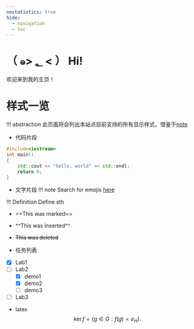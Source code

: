 ```yaml
---
nostatistics: true
hide:
  - navigation
  - toc
---
```


# （ ๑> ؂ < ） Hi!

欢迎来到我的主页！

# 样式一览
!!! abstraction
    此页面将会列出本站点目前支持的所有显示样式，借鉴于[note](https://stormckey.github.io/Format/)

- 代码片段
```cpp
#include<iostream>
int main()
{
    std::cout << "hello, world" << std::endl;
    return 0;
}
```

- 文字片段
!!! note
    Search for emojis [here](https://squidfunk.github.io/mkdocs-material/reference/icons-emojis/)

!!! Definition
    Define sth

- ==This was marked==
- ^^This was inserted^^
- ~~This was deleted~~

- 任务列表
- [x] Lab1
- [ ] Lab2
    * [x] demo1
    * [x] demo2
    * [ ] demo3
- [ ] Lab3

- latex
$$
\operatorname{ker} f=\{g\in G:f(g)=e_{H}\}{\mbox{.}}
$$
